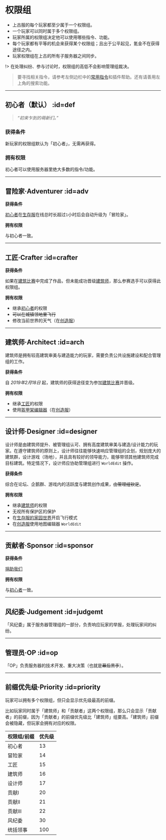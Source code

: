 [server-survival]: /mc-servers/survival.md
[server-creative]: /mc-servers/creative.md
[worlds-of-survival]: /mc-servers/survival.md#home

# 权限组

* 上古服的每个玩家都至少属于一个权限组。
* 一个玩家可以同时属于多个权限组。
* 玩家所属的权限组决定他可以使用哪些指令、功能。
* 每个玩家都有平等的机会来获得某个权限组；且出于公平起见，氪金不在获得途径之内。
* 玩家权限组在上古的所有子服务器之间同步。

!> 在处理纠纷、参与讨论时，权限组的高低不会影响管理组裁决。

> 要寻找相关指令，请参考左侧边栏中的[常用指令](/welcome/commands.md)和插件帮助。还有请善用左上角的搜索功能。

----

## 初心者（默认） :id=def

> *“初来乍到的萌新们。”*

### 获得条件

新玩家的权限组默认为「初心者」，无需再获得。

### 拥有权限

初心者可以使用服务器里绝大多数的指令/功能。

----

## 冒险家·Adventurer :id=adv

**获得条件**

[初心者](#def)在[生存服][server-survival]在线总时长超过`1`小时后会自动升级为「冒险家」。

**拥有权限**

与初心者一致。

----

## 工匠·Crafter :id=crafter

**获得条件**

如果在[建筑比赛](games/build.md)中完成了作品，但未能成功晋级[建筑师](#arch)，那么参赛选手可以获得此权限组。

**拥有权限**

* 继承[初心者](#def)的权限
* ~~可以在城镇领地里飞行~~
* 修改当前世界的天气（在[创造服][server-creative]）

----

## 建筑师·Architect :id=arch

建筑师是拥有较高建筑审美与建造能力的玩家，需要负责公共设施建设和配合管理组的工作。

**获得条件**

自 *2019年2月18日* 起，建筑师的获得途径变为参加[建筑比赛](games/build.md)并晋级。

**拥有权限**

* 继承[工匠](#crafter)的权限
* 使用[盔甲架编辑器](../plugins/ast.md)（在[创造服][server-creative]）

----

## 设计师·Designer :id=designer

设计师是由建筑师提升、被管理组认可、拥有高度建筑审美与建造/设计能力的玩家。在遵守建筑师的原则上，设计师往往能够快速响应管理组的企划，规划庞大的建筑群，设计游戏（场地），并且具有较好的领导能力，能够带领其他建筑师完成目标建筑。特定情况下，设计师应协助管理组进行 `WorldEdit` 操作。

**获得条件**

综合在论坛、企鹅群、游戏内的活跃度与建筑创作成果，~~由管理组钦定~~。

**拥有权限**

* 继承[建筑师](#arch)的权限
* 无视所有保护区的保护
* 在[生存服的家园世界][worlds-of-survival]开启飞行模式
* 在[创造服][server-creative]使用地图编辑器 `WorldEdit`

----

## 贡献者·Sponsor :id=sponsor

**获得条件**

[捐助我们](/sponsor.md)

**拥有权限**

与[初心者](#def)一致。

----

## 风纪委·Judgement :id=judgemt

「风纪委」属于服务器管理组的一部分，负责响应玩家的举报，处理玩家间的纠纷。

<!-- [参与贡献](/sponsor.md) -->

----

## 管理员·OP :id=op

「OP」负责服务器的技术开发、重大决策（也就是~~幕后黑手~~）。

<!-- [参与贡献](/sponsor.md) -->

----

## 前缀优先级·Priority :id=priority

玩家可以拥有多个权限组，但只会显示优先级最高的前缀。

比如玩家同时属于「建筑师」和「贡献者」这两个权限组，那么只会显示「贡献者」的前缀，因为「贡献者」的前缀优先级比「建筑师」组要高。「建筑师」前缀会被隐藏，但玩家会拥有对应的权限。

| 权限组/前缀 | 优先级 |
| ----------- | ------ |
| 初心者      | 13     |
| 冒险家      | 14     |
| 工匠        | 15     |
| 建筑师      | 16     |
| 设计师      | 17     |
| 贡献I       | 20     |
| 贡献II      | 21     |
| 贡献III     | 22     |
| 风纪委      | 30     |
| 统括领事    | 100    |
